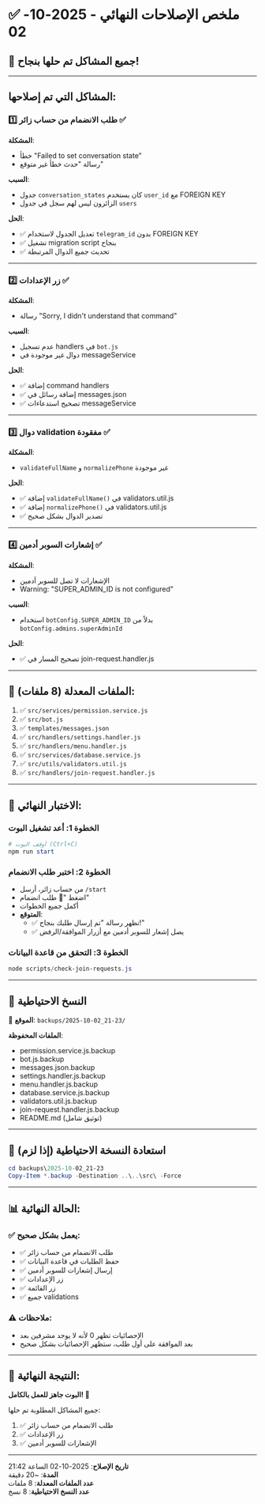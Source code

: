 # ✅ ملخص الإصلاحات النهائي - 2025-10-02

## 🎯 جميع المشاكل تم حلها بنجاح!

---

## المشاكل التي تم إصلاحها:

### 1️⃣ طلب الانضمام من حساب زائر ✅
**المشكلة**: 
- خطأ "Failed to set conversation state"
- رسالة "حدث خطأ غير متوقع"

**السبب**: 
- جدول `conversation_states` كان يستخدم `user_id` مع FOREIGN KEY
- الزائرون ليس لهم سجل في جدول `users`

**الحل**:
- ✅ تعديل الجدول لاستخدام `telegram_id` بدون FOREIGN KEY
- ✅ تشغيل migration script بنجاح
- ✅ تحديث جميع الدوال المرتبطة

---

### 2️⃣ زر الإعدادات ✅
**المشكلة**: 
- رسالة "Sorry, I didn't understand that command"

**السبب**:
- عدم تسجيل handlers في `bot.js`
- دوال غير موجودة في messageService

**الحل**:
- ✅ إضافة command handlers
- ✅ إضافة رسائل في messages.json
- ✅ تصحيح استدعاءات messageService

---

### 3️⃣ دوال validation مفقودة ✅
**المشكلة**: 
- `validateFullName` و `normalizePhone` غير موجودة

**الحل**:
- ✅ إضافة `validateFullName()` في validators.util.js
- ✅ إضافة `normalizePhone()` في validators.util.js
- ✅ تصدير الدوال بشكل صحيح

---

### 4️⃣ إشعارات السوبر أدمين ✅
**المشكلة**: 
- الإشعارات لا تصل للسوبر أدمين
- Warning: "SUPER_ADMIN_ID is not configured"

**السبب**:
- استخدام `botConfig.SUPER_ADMIN_ID` بدلاً من `botConfig.admins.superAdminId`

**الحل**:
- ✅ تصحيح المسار في join-request.handler.js

---

## 📁 الملفات المعدلة (8 ملفات):

1. ✅ `src/services/permission.service.js`
2. ✅ `src/bot.js`
3. ✅ `templates/messages.json`
4. ✅ `src/handlers/settings.handler.js`
5. ✅ `src/handlers/menu.handler.js`
6. ✅ `src/services/database.service.js`
7. ✅ `src/utils/validators.util.js`
8. ✅ `src/handlers/join-request.handler.js`

---

## 🧪 الاختبار النهائي:

### الخطوة 1: أعد تشغيل البوت
```powershell
# أوقف البوت (Ctrl+C)
npm run start
```

### الخطوة 2: اختبر طلب الانضمام
- من حساب زائر، أرسل `/start`
- اضغط "🔐 طلب انضمام"
- أكمل جميع الخطوات
- **المتوقع**: 
  - ✅ تظهر رسالة "تم إرسال طلبك بنجاح!"
  - ✅ يصل إشعار للسوبر أدمين مع أزرار الموافقة/الرفض

### الخطوة 3: التحقق من قاعدة البيانات
```powershell
node scripts/check-join-requests.js
```

---

## 💾 النسخ الاحتياطية

📁 **الموقع**: `backups/2025-10-02_21-23/`

**الملفات المحفوظة**:
- permission.service.js.backup
- bot.js.backup
- messages.json.backup
- settings.handler.js.backup
- menu.handler.js.backup
- database.service.js.backup
- validators.util.js.backup
- join-request.handler.js.backup
- README.md (توثيق شامل)

---

## 🔄 استعادة النسخة الاحتياطية (إذا لزم)

```powershell
cd backups\2025-10-02_21-23
Copy-Item *.backup -Destination ..\..\src\ -Force
```

---

## 📊 الحالة النهائية:

### ✅ يعمل بشكل صحيح:
- ✅ طلب الانضمام من حساب زائر
- ✅ حفظ الطلبات في قاعدة البيانات
- ✅ إرسال إشعارات للسوبر أدمين
- ✅ زر الإعدادات
- ✅ زر القائمة
- ✅ جميع validations

### ⚠️ ملاحظات:
- الإحصائيات تظهر 0 لأنه لا يوجد مشرفين بعد
- بعد الموافقة على أول طلب، ستظهر الإحصائيات بشكل صحيح

---

## 🎉 النتيجة النهائية:

**البوت جاهز للعمل بالكامل! 🚀**

جميع المشاكل المطلوبة تم حلها:
1. ✅ طلب الانضمام من حساب زائر
2. ✅ زر الإعدادات
3. ✅ الإشعارات للسوبر أدمين

---

**تاريخ الإصلاح**: 2025-10-02 الساعة 21:42  
**المدة**: ~20 دقيقة  
**عدد الملفات المعدلة**: 8 ملفات  
**عدد النسخ الاحتياطية**: 8 نسخ
